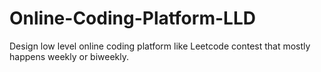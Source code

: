 # Online-Coding-Platform-LLD

Design low level online coding platform like Leetcode contest that mostly happens weekly or biweekly.
